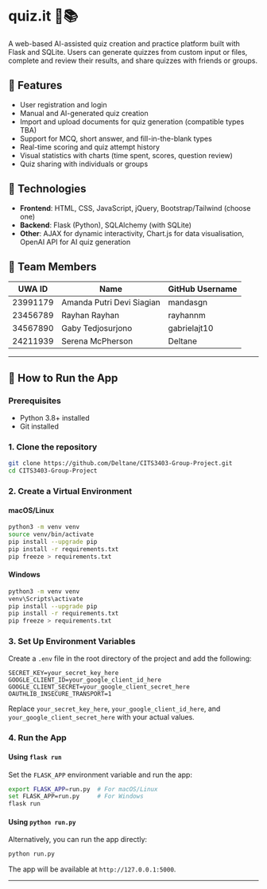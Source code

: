 # quiz.it 🧠📚

A web-based AI-assisted quiz creation and practice platform built with Flask and SQLite. Users can generate quizzes from
custom input or files, complete and review their results, and share quizzes with friends or groups.

## 🌟 Features

- User registration and login
- Manual and AI-generated quiz creation
- Import and upload documents for quiz generation (compatible types TBA)
- Support for MCQ, short answer, and fill-in-the-blank types
- Real-time scoring and quiz attempt history
- Visual statistics with charts (time spent, scores, question review)
- Quiz sharing with individuals or groups

## 🚀 Technologies

- **Frontend**: HTML, CSS, JavaScript, jQuery, Bootstrap/Tailwind (choose one)
- **Backend**: Flask (Python), SQLAlchemy (with SQLite)
- **Other**: AJAX for dynamic interactivity, Chart.js for data visualisation, OpenAI API for AI quiz generation

## 👥 Team Members

| UWA ID   | Name                      | GitHub Username |
|----------|---------------------------|-----------------|
| 23991179 | Amanda Putri Devi Siagian | mandasgn        |
| 23456789 | Rayhan Rayhan             | rayhannm        |
| 34567890 | Gaby Tedjosurjono         | gabrielajt10    |
| 24211939 | Serena McPherson          | Deltane         |

---

## 🧠 How to Run the App

### Prerequisites

- Python 3.8+ installed
- Git installed

### 1. Clone the repository

```bash
git clone https://github.com/Deltane/CITS3403-Group-Project.git
cd CITS3403-Group-Project
```

### 2. Create a Virtual Environment

#### macOS/Linux

```bash
python3 -m venv venv  
source venv/bin/activate  
pip install --upgrade pip  
pip install -r requirements.txt
pip freeze > requirements.txt
```

#### Windows

```bash
python3 -m venv venv  
venv\Scripts\activate  
pip install --upgrade pip  
pip install -r requirements.txt
pip freeze > requirements.txt
```

### 3. Set Up Environment Variables

Create a `.env` file in the root directory of the project and add the following:

```dotenv
SECRET_KEY=your_secret_key_here
GOOGLE_CLIENT_ID=your_google_client_id_here
GOOGLE_CLIENT_SECRET=your_google_client_secret_here
OAUTHLIB_INSECURE_TRANSPORT=1
```

Replace `your_secret_key_here`, `your_google_client_id_here`, and `your_google_client_secret_here` with your actual values.

### 4. Run the App

#### Using `flask run`

Set the `FLASK_APP` environment variable and run the app:

```bash
export FLASK_APP=run.py  # For macOS/Linux
set FLASK_APP=run.py     # For Windows
flask run
```

#### Using `python run.py`

Alternatively, you can run the app directly:

```bash
python run.py
```

The app will be available at `http://127.0.0.1:5000`.

---
